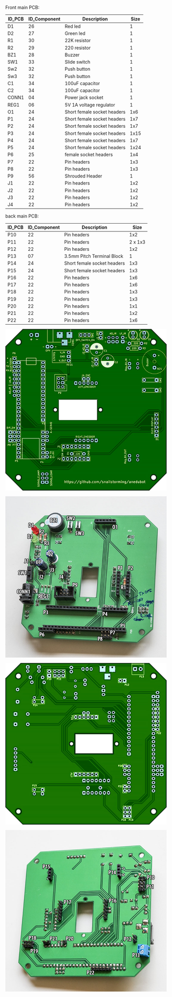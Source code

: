 Front main PCB:

| ID_PCB | ID_Component | Description | Size |
|---|---|---|---|
| D1 | 26 | Red led | 1 |
| D2 | 27 | Green led | 1 |
| R1 | 30 | 22K resistor | 1 |
| R2 | 29 | 220 resistor | 1 |
| BZ1 | 28 | Buzzer | 1 |
| SW1 | 33 | Slide switch | 1 |
| Sw2 | 32 | Push button | 1 |
| Sw3 | 32 | Push button | 1 |
| C1 | 34 | 100uF capacitor | 1|
| C2 | 34 | 100uF capacitor | 1|
| CONN1 | 04 | Power jack socket | 1 |
| REG1 | 06 | 5V 1A voltage regulator | 1 |
| O1 | 24 | Short female socket headers | 1x6 |
| P1 | 24 | Short female socket headers | 1x7 |
| P2 | 24 | Short female socket headers | 1x7 |
| P3 | 24 | Short female socket headers | 1x15 |
| P4 | 24 | Short female socket headers | 1x7 |
| P5 | 24 | Short female socket headers | 1x24 |
| P6 | 25 | female socket headers | 1x4 |
| P7 | 22 | Pin headers | 1x3 |
| P8 | 22 | Pin headers | 1x3 |
| P9 | 56 | Shrouded Header | 1 |
| J1 | 22 | Pin headers | 1x2 |
| J2 | 22 | Pin headers | 1x2 |
| J3 | 22 | Pin headers | 1x2 |
| J4 | 22 | Pin headers | 1x2 |

back main PCB:

| ID_PCB | ID_Component | Description | Size |
|---|---|---|---|
| P10 | 22 | Pin headers | 1x2 |
| P11 | 22 | Pin headers | 2 x 1x3 |
| P12 | 22 | Pin headers | 1x2 |
| P13 | 07 | 3.5mm Pitch Terminal Block | 1 |
| P14 | 24 | Short female socket headers | 1x3 |
| P15 | 24 | Short female socket headers | 1x3 |
| P16 | 22 | Pin headers | 1x6 |
| P17 | 22 | Pin headers | 1x6 |
| P18 | 22 | Pin headers | 1x3 |
| P19 | 22 | Pin headers | 1x3 |
| P20 | 22 | Pin headers | 1x1 |
| P21 | 22 | Pin headers | 1x2 |
| P22 | 22 | Pin headers | 1x6 |


![alt text](https://github.com/snailstorming/anedubot/blob/master/Documentation/Images/Main_front.jpg)

![alt text](https://github.com/snailstorming/anedubot/blob/master/Documentation/Images/Main_front_r.jpg)

![alt text](https://github.com/snailstorming/anedubot/blob/master/Documentation/Images/Main_back.jpg)

![alt text](https://github.com/snailstorming/anedubot/blob/master/Documentation/Images/Main_back2_r.jpg)
